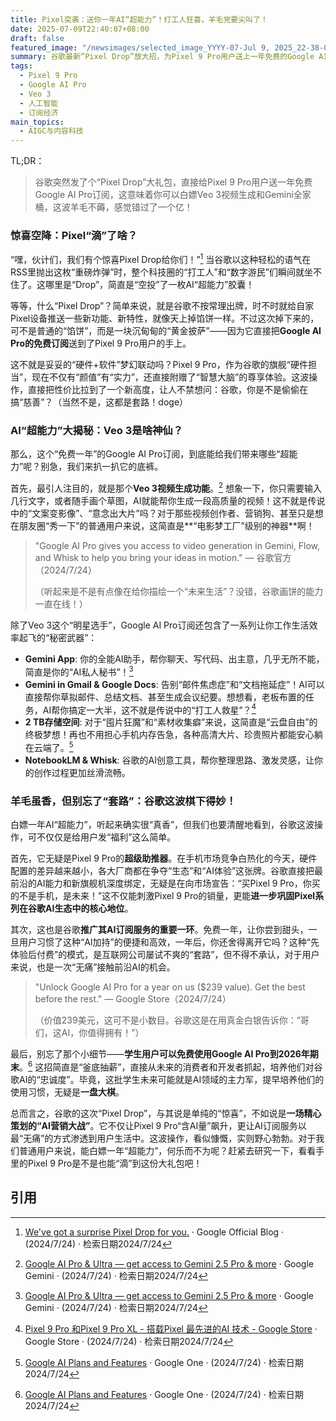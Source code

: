 ```yaml
---
title: Pixel突袭：送你一年AI“超能力”！打工人狂喜，羊毛党要尖叫了！
date: 2025-07-09T22:40:07+08:00
draft: false
featured_image: "/newsimages/selected_image_YYYY-07-Jul 9, 2025_22-38-03-612.jpg"
summary: 谷歌最新“Pixel Drop”放大招，为Pixel 9 Pro用户送上一年免费的Google AI Pro订阅，让你解锁视频生成神器Veo 3和Gemini全家桶，这波AI福利简直是“打工人”和“羊毛党”的福音，谷歌这波操作是真香还是另有深意？
tags: 
  - Pixel 9 Pro
  - Google AI Pro
  - Veo 3
  - 人工智能
  - 订阅经济
main_topics: 
  - AIGC与内容科技
---
```


TL;DR：
> 谷歌突然发了个“Pixel Drop”大礼包，直接给Pixel 9 Pro用户送一年免费Google AI Pro订阅，这意味着你可以白嫖Veo 3视频生成和Gemini全家桶，这波羊毛不薅，感觉错过了一个亿！

### 惊喜空降：Pixel“滴”了啥？

“嘿，伙计们，我们有个惊喜Pixel Drop给你们！”[^1] 当谷歌以这种轻松的语气在RSS里抛出这枚“重磅炸弹”时，整个科技圈的“打工人”和“数字游民”们瞬间就坐不住了。这哪里是“Drop”，简直是“空投”了一枚AI“超能力”胶囊！

等等，什么“Pixel Drop”？简单来说，就是谷歌不按常理出牌，时不时就给自家Pixel设备推送一些新功能、新特性，就像天上掉馅饼一样。不过这次掉下来的，可不是普通的“馅饼”，而是一块沉甸甸的“黄金披萨”——因为它直接把**Google AI Pro的免费订阅**送到了Pixel 9 Pro用户的手上。

这不就是妥妥的“硬件+软件”梦幻联动吗？Pixel 9 Pro，作为谷歌的旗舰“硬件担当”，现在不仅有“颜值”有“实力”，还直接附赠了“智慧大脑”的尊享体验。这波操作，直接把性价比拉到了一个新高度，让人不禁想问：谷歌，你是不是偷偷在搞“慈善”？（当然不是，这都是套路！doge）

### AI“超能力”大揭秘：Veo 3是啥神仙？

那么，这个“免费一年”的Google AI Pro订阅，到底能给我们带来哪些“超能力”呢？别急，我们来扒一扒它的底裤。

首先，最引人注目的，就是那个**Veo 3视频生成功能**。[^4] 想象一下，你只需要输入几行文字，或者随手画个草图，AI就能帮你生成一段高质量的视频！这不就是传说中的“文案变影像”、“意念出大片”吗？对于那些视频创作者、营销狗、甚至只是想在朋友圈“秀一下”的普通用户来说，这简直是**“电影梦工厂”级别的神器**啊！

> "Google AI Pro gives you access to video generation in Gemini, Flow, and Whisk to help you bring your ideas in motion."
> — 谷歌官方（2024/7/24）
>
> （听起来是不是有点像在给你描绘一个“未来生活”？没错，谷歌画饼的能力一直在线！）

除了Veo 3这个“明星选手”，Google AI Pro订阅还包含了一系列让你工作生活效率起飞的“秘密武器”：

*   **Gemini App**: 你的全能AI助手，帮你聊天、写代码、出主意，几乎无所不能，简直是你的“AI私人秘书”！[^4]
*   **Gemini in Gmail & Google Docs**: 告别“邮件焦虑症”和“文档拖延症”！AI可以直接帮你草拟邮件、总结文档、甚至生成会议纪要。想想看，老板布置的任务，AI帮你搞定一大半，这不就是传说中的“打工人救星”？[^2]
*   **2 TB存储空间**: 对于“囤片狂魔”和“素材收集癖”来说，这简直是“云盘自由”的终极梦想！再也不用担心手机内存告急，各种高清大片、珍贵照片都能安心躺在云端了。[^3]
*   **NotebookLM & Whisk**: 谷歌的AI创意工具，帮你整理思路、激发灵感，让你的创作过程更加丝滑流畅。

### 羊毛虽香，但别忘了“套路”：谷歌这波棋下得妙！

白嫖一年AI“超能力”，听起来确实很“真香”，但我们也要清醒地看到，谷歌这波操作，可不仅仅是给用户发“福利”这么简单。

首先，它无疑是Pixel 9 Pro的**超级助推器**。在手机市场竞争白热化的今天，硬件配置的差异越来越小，各大厂商都在争夺“生态”和“AI体验”这张牌。谷歌直接把最前沿的AI能力和新旗舰机深度绑定，无疑是在向市场宣告：“买Pixel 9 Pro，你买的不是手机，是未来！”这不仅能刺激Pixel 9 Pro的销量，更能**进一步巩固Pixel系列在谷歌AI生态中的核心地位**。

其次，这也是谷歌**推广其AI订阅服务的重要一环**。免费一年，让你尝到甜头，一旦用户习惯了这种“AI加持”的便捷和高效，一年后，你还舍得离开它吗？这种“先体验后付费”的模式，是互联网公司屡试不爽的“套路”，但不得不承认，对于用户来说，也是一次“无痛”接触前沿AI的机会。

> "Unlock Google AI Pro for a year on us ($239 value). Get the best before the rest."
> — Google Store（2024/7/24）
>
> （价值239美元，这可不是小数目。谷歌这是在用真金白银告诉你：“哥们，这AI，你值得拥有！”）

最后，别忘了那个小细节——**学生用户可以免费使用Google AI Pro到2026年期末**。[^3] 这招简直是“釜底抽薪”，直接从未来的消费者和开发者抓起，培养他们对谷歌AI的“忠诚度”。毕竟，这批学生未来可能就是AI领域的主力军，提早培养他们的使用习惯，无疑是**一盘大棋**。

总而言之，谷歌的这次“Pixel Drop”，与其说是单纯的“惊喜”，不如说是**一场精心策划的“AI营销大战”**。它不仅让Pixel 9 Pro“含AI量”飙升，更让AI订阅服务以最“无痛”的方式渗透到用户生活中。这波操作，看似慷慨，实则野心勃勃。对于我们普通用户来说，能白嫖一年“超能力”，何乐而不为呢？赶紧去研究一下，看看手里的Pixel 9 Pro是不是也能“滴”到这份大礼包吧！

## 引用
[^1]: [We've got a surprise Pixel Drop for you.](https://blog.google/products/pixel/pixel-drop-july-2024/) · Google Official Blog · (2024/7/24) · 检索日期2024/7/24
[^2]: [Pixel 9 Pro 和Pixel 9 Pro XL - 搭载Pixel 最先进的AI 技术 - Google Store](https://store.google.com/tw/product/pixel_9_pro?hl=zh-TW) · Google Store · (2024/7/24) · 检索日期2024/7/24
[^3]: [Google AI Plans and Features](https://one.google.com/about/google-ai-plans/) · Google One · (2024/7/24) · 检索日期2024/7/24
[^4]: [Google AI Pro & Ultra — get access to Gemini 2.5 Pro & more](https://gemini.google/subscriptions/) · Google Gemini · (2024/7/24) · 检索日期2024/7/24
